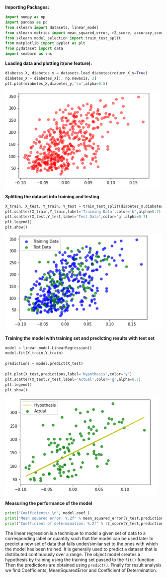 **Importing Packages:**  
```py
import numpy as np  
import pandas as pd  
from sklearn import datasets, linear_model  
from sklearn.metrics import mean_squared_error, r2_score, accuracy_score  
from sklearn.model_selection import train_test_split  
from matplotlib import pyplot as plt  
from pydataset import data  
import seaborn as sns  
```

**Loading data and plotting it(one feature):**
```py
diabetes_X, diabetes_y = datasets.load_diabetes(return_X_y=True)  
diabetes_X = diabetes_X[:, np.newaxis, 2]  
plt.plot(diabetes_X,diabetes_y,'ro',alpha=0.5)
```
![Image](Graphs/1.png)

**Splitting the dataset into training and testing**
```py
X_train, X_test, Y_train, Y_test = train_test_split(diabetes_X,diabetes_y)
plt.scatter(X_train,Y_train,label='Training Data',color='b',alpha=0.7)
plt.scatter(X_test,Y_test,label='Test Data',color='g',alpha=0.7)
plt.legend()
plt.show()
```
![Image](Graphs/2.png)

**Training the model with training set and predicting results with test set**
```py
model = linear_model.LinearRegression()
model.fit(X_train,Y_train)

predictions = model.predict(X_test)

plt.plot(X_test,predictions,label='Hypothesis',color='y')
plt.scatter(X_test,Y_test,label='Actual',color='g',alpha=0.7)
plt.legend()
plt.show()
```
![Image](Graphs/3.png)

**Measuring the performance of the model**
```py
print("Coefficients: \n", model.coef_)
print("Mean squared error: %.2f" % mean_squared_error(Y_test,predictions))
print("Coefficient of determination: %.2f" % r2_score(Y_test,predictions))
```

The linear regression is a technique to model a given set of data to a corresponding label or quantity such that the model can be used later to predict a new set of data that falls under/similar set to the ones with which the model has been trained. It is generally used to predict a dataset that is distributed continuously over a range.
The object model creates a hypothesis by training using the training set passed to the `fit()` function. Then the predictions are obtained using `predict()`. Finally for result analysis we find Coefficients, MeanSquaredError and Coefficient of Determination.
